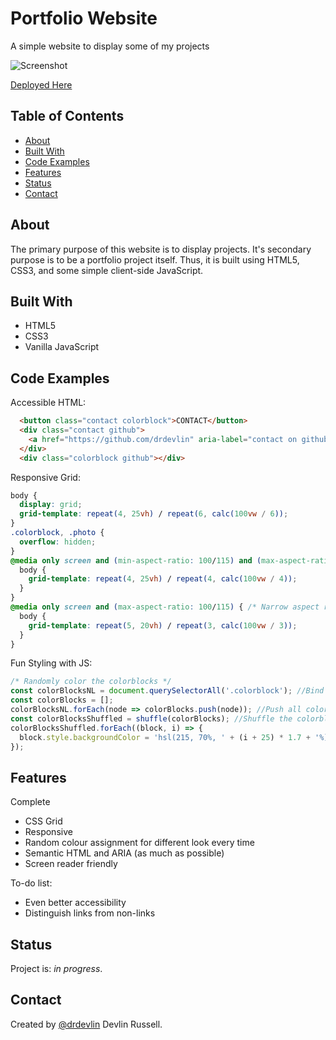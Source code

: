 # Portfolio Website
A simple website to display some of my projects

![Screenshot](./images/screenshot.png)

[Deployed Here](devlinrussell.net)

## Table of Contents
* [About](#about)
* [Built With](#built-with)
* [Code Examples](#code-examples)
* [Features](#features)
* [Status](#status)
* [Contact](#contact)

## About
The primary purpose of this website is to display projects. It's secondary purpose is to be a portfolio project itself. Thus, it is built using HTML5, CSS3, and some simple client-side JavaScript.

## Built With
* HTML5
* CSS3
* Vanilla JavaScript

## Code Examples
Accessible HTML:
```html
  <button class="contact colorblock">CONTACT</button>
  <div class="contact github">
    <a href="https://github.com/drdevlin" aria-label="contact on github"><img src="images/github.svg" alt="a github icon" /></a>
  </div>
  <div class="colorblock github"></div>
```

Responsive Grid:
```css
body {
  display: grid;
  grid-template: repeat(4, 25vh) / repeat(6, calc(100vw / 6));
}
.colorblock, .photo {
  overflow: hidden;
}
@media only screen and (min-aspect-ratio: 100/115) and (max-aspect-ratio: 135/100) { /* Medium aspect ratio */
  body {
    grid-template: repeat(4, 25vh) / repeat(4, calc(100vw / 4));
  }
}
@media only screen and (max-aspect-ratio: 100/115) { /* Narrow aspect ratio */
  body {
    grid-template: repeat(5, 20vh) / repeat(3, calc(100vw / 3));
  }
}
```

Fun Styling with JS:
```js
/* Randomly color the colorblocks */
const colorBlocksNL = document.querySelectorAll('.colorblock'); //Bind all colorblocks to a NodeList
const colorBlocks = [];
colorBlocksNL.forEach(node => colorBlocks.push(node)); //Push all colorblocks into an array
const colorBlocksShuffled = shuffle(colorBlocks); //Shuffle the colorblocks array
colorBlocksShuffled.forEach((block, i) => {
  block.style.backgroundColor = 'hsl(215, 70%, ' + (i + 25) * 1.7 + '%)'; //Color, but increment the lightness each time
});
```

## Features
Complete
* CSS Grid
* Responsive
* Random colour assignment for different look every time
* Semantic HTML and ARIA (as much as possible)
* Screen reader friendly

To-do list:
* Even better accessibility
* Distinguish links from non-links

## Status
Project is: _in progress_.

## Contact
Created by [@drdevlin](mailto:drdevlin@fastmail.com) Devlin Russell.
